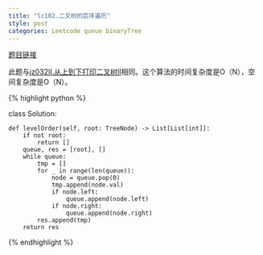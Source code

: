 ```yaml
---
title: "lc102.二叉树的层序遍历"
style: post
categories: Leetcode queue binaryTree
---
```


[题目链接](https://leetcode-cn.com/problems/binary-tree-level-order-traversal/)

此题与[jz032II.从上到下打印二叉树II](https://1e0ndavid.github.io/jz032II/)相同。这个算法的时间复杂度是O（N），空间复杂度是O（N）。

{% highlight python %}

class Solution:

    def levelOrder(self, root: TreeNode) -> List[List[int]]:
        if not root:
            return []
        queue, res = [root], []
        while queue:
            tmp = []
            for _ in range(len(queue)):
                node = queue.pop(0)
                tmp.append(node.val)
                if node.left:
                    queue.append(node.left)
                if node.right:
                    queue.append(node.right)
            res.append(tmp)
        return res

{% endhighlight %}

